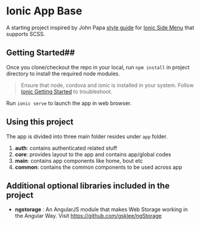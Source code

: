 Ionic App Base
=====================

A starting project inspired by John Papa [style guide](https://github.com/johnpapa/angular-styleguide/blob/master/a1/README.md) for [Ionic Side Menu](http://ionicframework.com/docs/api/directive/ionSideMenus/) that supports SCSS.

## Getting Started##

Once you clone/checkout the repo in your local, run `npm install` in project directory to install the required node modules. 

>Ensure that node, cordova and ionic is installed in your system. Follow [Ionic Getting Started](http://ionicframework.com/getting-started/) to troubleshoot.

Run `ionic serve` to launch the app in web browser.

## Using this project

The app is divided into three main folder resides under `app` folder.

1. __auth__: contains authenticated related stuff
2. __core__: provides layout to the app and contains app/global codes
3. __main__: contains app components like home, bout etc
 1. __common__: contains the common components to be used across app


## Additional optional libraries included in the project

* __ngstorage__ : An AngularJS module that makes Web Storage working in the Angular Way. Visit https://github.com/gsklee/ngStorage
